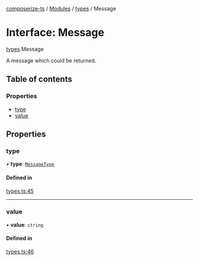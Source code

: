 [composerize-ts](../README.md) / [Modules](../modules.md) / [types](../modules/types.md) / Message

# Interface: Message

[types](../modules/types.md).Message

A message which could be returned.

## Table of contents

### Properties

- [type](types.Message.md#type)
- [value](types.Message.md#value)

## Properties

### type

• **type**: [`MessageType`](../enums/types.MessageType.md)

#### Defined in

[types.ts:45](https://github.com/cgoIT/composerize-ts/blob/b6dd719/src/types.ts#L45)

___

### value

• **value**: `string`

#### Defined in

[types.ts:46](https://github.com/cgoIT/composerize-ts/blob/b6dd719/src/types.ts#L46)
